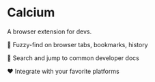 # Calcium

A browser extension for devs.

🔎 Fuzzy-find on browser tabs, bookmarks, history

🏃 Search and jump to common developer docs

❤️ Integrate with your favorite platforms
